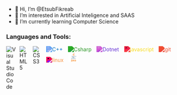 - 👋 Hi, I’m @EtsubFikreab
- 👀 I’m interested in Artificial Inteligence and SAAS
- 🌱 I’m currently learning Computer Science

### Languages and Tools:
<img align="left" alt="Visual Studio Code" width="26px" src="https://cdn.jsdelivr.net/gh/devicons/devicon/icons/vscode/vscode-original.svg" style="padding-right:10px;" />
<img align="left" alt="HTML5" width="26px" src="https://cdn.jsdelivr.net/gh/devicons/devicon/icons/html5/html5-original.svg" style="padding-right:10px;" />
<img align="left" alt="CSS3" width="26px" src="https://cdn.jsdelivr.net/gh/devicons/devicon/icons/css3/css3-original.svg" style="padding-right:10px;" />
    <img src="https://cdn.jsdelivr.net/npm/simple-icons@7.18.0/icons/cplusplus.svg" alt="C++" width="26px"
        style=" filter: invert(21%) sepia(75%) saturate(2127%) hue-rotate(187deg) brightness(94%) contrast(103%); padding-right:10px;">
    <img src="https://cdn.jsdelivr.net/npm/simple-icons@7.18.0/icons/csharp.svg" alt="Csharp" width="26px"
        style=" filter: invert(45%) sepia(49%) saturate(942%) hue-rotate(72deg) brightness(88%) contrast(86%); padding-right:10px;">
    <img alt="Dotnet" width="26px" src="https://cdn.jsdelivr.net/npm/simple-icons@7.18.0/icons/dotnet.svg"
        style=" filter: invert(18%) sepia(100%) saturate(3119%) hue-rotate(251deg) brightness(82%) contrast(103%); padding-right:10px;">
    <img src="https://cdn.jsdelivr.net/npm/simple-icons@7.18.0/icons/javascript.svg" alt="javascript" width="26px"
        style=" filter: invert(92%) sepia(97%) saturate(3529%) hue-rotate(337deg) brightness(99%) contrast(96%); padding-right:10px;">
    <img src="https://cdn.jsdelivr.net/npm/simple-icons@7.18.0/icons/git.svg" alt="git" width="26px"
        style=" filter: invert(51%) sepia(52%) saturate(6664%) hue-rotate(344deg) brightness(98%) contrast(91%); padding-right:10px;">
    <img src="https://cdn.jsdelivr.net/npm/simple-icons@7.18.0/icons/linux.svg" alt="linux" width="26px"
        style=" filter: invert(99%) sepia(33%) saturate(7486%) hue-rotate(330deg) brightness(97%) contrast(101%); padding-right:10px;">
    <img src="https://raw.githubusercontent.com/github/explore/5b3600551e122a3277c2c5368af2ad5725ffa9a1/topics/java/java.png"
        alt="java" width="26px" style=" padding-right:10px;">
<!---
EtsubFikreab/EtsubFikreab is a ✨ special ✨ repository because its `README.md` (this file) appears on your GitHub profile.
You can click the Preview link to take a look at your changes.
--->
